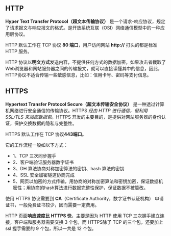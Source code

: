 
## HTTP

**Hyper Text Transfer Protocol（超文本传输协议）** 是一个请求-响应协议，规定了请求报文与响应报文的格式。是开放系统互联（OSI）网络通信模型中的一种应用层协议。

HTTP 默认工作在 TCP 协议 **80 端口**，用户访问网站 **http://** 打头的都是标准 HTTP 服务。

HTTP 协议以**明文方式**发送内容，不提供任何方式的数据加密，如果攻击者截取了Web浏览器和网站服务器之间的传输报文，就可以直接读懂其中的信息，因此，HTTP协议不适合传输一些敏感信息，比如：信用卡号、密码等支付信息。

## HTTPS

**Hypertext Transfer Protocol Secure（超文本传输安全协议）** 是一种透过计算机网络进行安全通信的传输协议。HTTPS *经由 HTTP 进行通信，但利用 SSL/TLS 来加密数据包*。HTTPS 开发的主要目的，是提供对网站服务器的身份认证，保护交换数据的隐私与完整性。

HTTPS 默认工作在 TCP 协议**443端口**。

它的工作流程一般如以下方式：

- 1、TCP 三次同步握手
- 2、客户端验证服务器数字证书
- 3、DH 算法协商对称加密算法的密钥、hash 算法的密钥
- 4、SSL 安全加密隧道协商完成
- 5、网页以加密的方式传输，用协商的对称加密算法和密钥加密，保证数据机密性；用协商的hash算法进行数据完整性保护，保证数据不被篡改。

使用 HTTPS 协议需要到 **CA**（Certificate Authority，数字证书认证机构） 申请证书，一般免费证书较少，因而需要一定费用。

HTTP 页面**响应速度比 HTTPS 快**，主要是因为 HTTP 使用 TCP 三次握手建立连接，客户端和服务器需要交换 3 个包，而 HTTPS除了 TCP 的三个包，还要加上 ssl 握手需要的 9 个包，所以一共是 12 个包。